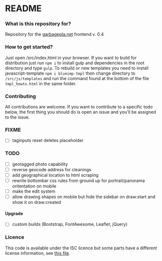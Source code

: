 # README #

### What is this repository for?
Repository for the [garbagepla.net](https://www.garbagepla.net) frontend v. 0.4

### How to get started?
Just open /src/index.html in your browser. If you want to build for distribution just run `npm i` to install gulp and dependencies in the root directory and type `gulp`.
To rebuild or new templates you need to install javascript-template `npm i blueimp-tmpl` then change directory to `/src/js/templates` and run the command found at the bottom of the file `tmpl_howto.html` in the same folder.

### Contributing
All contributions are welcome. If you want to contribute to a specific todo below, the first thing you should do is open an issue and you'll be assigned to the issue.

### FIXME
- [ ] taginputs reset deletes placeholder

### TODO
- [ ] geotagged photo capability
- [ ] reverse geocode address for cleanings
- [ ] add geographical location to html scraping
- [ ] rewrite bottombar css rules from ground up for portrait/panorama oritentation on mobile
- [ ] make the edit system
- [ ] allow drawing shapes on mobile but hide the sidebar on draw:start and show it on draw:created

#### Upgrade
- [ ] custom builds (Bootstrap, FontAwesome, Leaflet, jQuery)

### Licence
This code is available under the ISC licence but some parts have a different license information, see [this file](https://github.com/garbageplanet/web-ui/blob/dev/license.md).